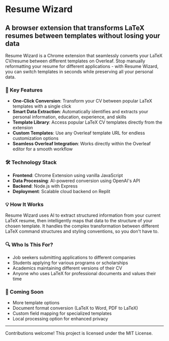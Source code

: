 # Resume Wizard

## A browser extension that transforms LaTeX resumes between templates without losing your data

Resume Wizard is a Chrome extension that seamlessly converts your LaTeX CV/resume between different templates on Overleaf. Stop manually reformatting your resume for different applications - with Resume Wizard, you can switch templates in seconds while preserving all your personal data.

### 🚀 Key Features

- **One-Click Conversion**: Transform your CV between popular LaTeX templates with a single click
- **Smart Data Extraction**: Automatically identifies and extracts your personal information, education, experience, and skills
- **Template Library**: Access popular LaTeX CV templates directly from the extension
- **Custom Templates**: Use any Overleaf template URL for endless customization options
- **Seamless Overleaf Integration**: Works directly within the Overleaf editor for a smooth workflow

### 🛠️ Technology Stack

- **Frontend**: Chrome Extension using vanilla JavaScript
- **Data Processing**: AI-powered conversion using OpenAI's API
- **Backend**: Node.js with Express
- **Deployment**: Scalable cloud backend on Replit

### 💡 How It Works

Resume Wizard uses AI to extract structured information from your current LaTeX resume, then intelligently maps that data to the structure of your chosen template. It handles the complex transformation between different LaTeX command structures and styling conventions, so you don't have to.

### 🔍 Who Is This For?

- Job seekers submitting applications to different companies
- Students applying for various programs or scholarships
- Academics maintaining different versions of their CV
- Anyone who uses LaTeX for professional documents and values their time

### 📝 Coming Soon

- More template options
- Document format conversion (LaTeX to Word, PDF to LaTeX)
- Custom field mapping for specialized templates
- Local processing option for enhanced privacy

---

Contributions welcome! This project is licensed under the MIT License.
